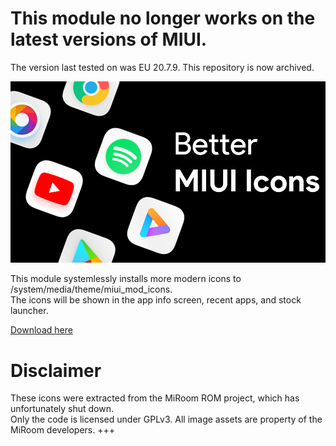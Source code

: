 
# This module no longer works on the latest versions of MIUI.
The version last tested on was EU 20.7.9. This repository is now archived.


![banner](banner.png)

This module systemlessly installs more modern icons to /system/media/theme/miui_mod_icons.\
The icons will be shown in the app info screen, recent apps, and stock launcher.


[Download here](https://github.com/Magisk-Modules-Alt-Repo/Better-MIUI-Icons/releases)


# Disclaimer
These icons were extracted from the MiRoom ROM project, which has unfortunately shut down.
\
Only the code is licensed under GPLv3. All image assets are property of the MiRoom developers. +++

